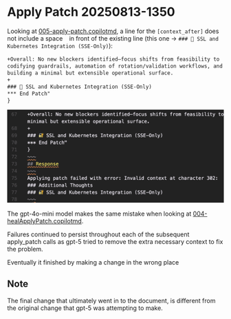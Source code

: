 # Apply Patch 20250813-1350

Looking at [005-apply-patch.copilotmd](./005-apply-patch.copilotmd), a line for the `[context_after]` does not include a space ` ` in front of the existing line (this one -> `### 🔐 SSL and Kubernetes Integration (SSE-Only)`):

```plaintext
+Overall: No new blockers identified—focus shifts from feasibility to codifying guardrails, automation of rotation/validation workflows, and building a minimal but extensible operational surface.
+
### 🔐 SSL and Kubernetes Integration (SSE-Only)
*** End Patch"
}
```

![first-apply-patch-fail](./images/first-apply-patch-fail.png)

The gpt-4o-mini model makes the same mistake when looking at [004-healApplyPatch.copilotmd](./004-healApplyPatch.copilot.md).

Failures continued to persist throughout each of the subsequent apply_patch calls as gpt-5 tried to remove the extra necessary context to fix the problem.

Eventually it finished by making a change in the wrong place

## Note

The final change that ultimately went in to the document, is different from the original change that gpt-5 was attempting to make.
